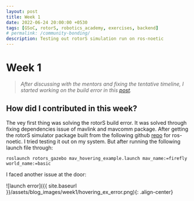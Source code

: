 ```yaml
---
layout: post
title: Week 1
date: 2022-06-24 20:00:00 +0530
tags: [GSoC, rotorS, robotics_academy, exercises, backend]
# permalink: /community-bonding/
description: Testing out rotorS simulation run on ros-noetic
---
```


# **Week 1**

> *After discussing with the mentors and fixing the tentative timeline, I started working on the build error in this [post](https://theroboticsclub.github.io/gsoc2022-Prakarsh_Kaushik/2022/06/10/community-bonding.html).* 

## **How did I contributed in this week?**

The vey first thing was solving the rotorS build error. It was solved through fixing dependencies issue of mavlink and mavcomm package. After getting the rotorS simulator package built from the following github [repo](https://github.com/ntnu-arl/rotors_simulator/tree/dev/arl_planners_gazebo9) for ros-noetic. I tried testing it out on my system. But after running the following launch file through:
```
roslaunch rotors_gazebo mav_hovering_example.launch mav_name:=firefly world_name:=basic
```
I faced another issue at the door:

![launch error]({{ site.baseurl }}/assets/blog_images/week1/hovering_ex_error.png){: .align-center}

